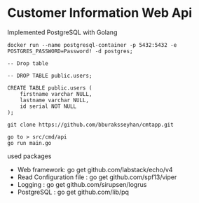 # Customer Information Web Api

Implemented PostgreSQL with Golang

```docker run --name postgresql-container -p 5432:5432 -e POSTGRES_PASSWORD=Password! -d postgres;```

```
-- Drop table

-- DROP TABLE public.users;

CREATE TABLE public.users (
	firstname varchar NULL,
	lastname varchar NULL,
	id serial NOT NULL
);

```

```git clone https://github.com/bburaksseyhan/cmtapp.git```

```
go to > src/cmd/api
go run main.go
```

used packages

- Web framework: go get github.com/labstack/echo/v4
- Read Configuration file : go get github.com/spf13/viper
- Logging : go get github.com/sirupsen/logrus
- PostgreSQL : go get github.com/lib/pq


